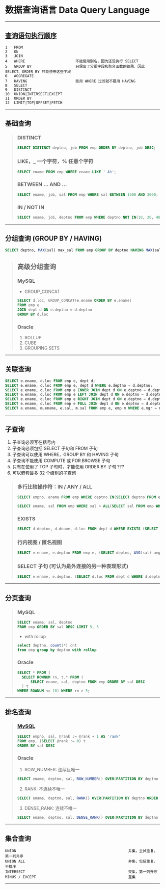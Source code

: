 # 数据查询语言 Data Query Language

---
## [查询语句执行顺序](https://www.cnblogs.com/wyq178/p/11576065.html)
```
1   FROM
2   ON
3   JOIN
4   WHERE                       不能使用别名，因为还没执行 SELECT
5   GROUP BY                    只保留了分组字段和聚合函数的结果，因此 SELECT、ORDER BY 只能使用这些字段 
6   AGGREGATE
7   HAVING                      能用 WHERE 过滤就不要用 HAVING
8   SELECT
9   DISTINCT
10  UNION|INTERSECT|EXCEPT
11  ORDER BY
12  LIMIT|TOP|OFFSET|FETCH
```
---
## 基础查询
>### DISTINCT
>```sql
>SELECT DISTINCT deptno, job FROM emp ORDER BY deptno, job DESC;
>```
>### LIKE，_ 一个字符，% 任意个字符
>```sql
>SELECT ename FROM emp WHERE ename LIKE '_A%';
>```
>### BETWEEN ... AND ...
>```sql
>SELECT ename, job, sal FROM emp WHERE sal BETWEEN 1500 AND 3000;
>```
>### IN / NOT IN
>```sql
>SELECT ename, job, deptno FROM emp WHERE deptno NOT IN(10, 20, 40);
>```
---
## 分组查询 (GROUP BY / HAVING)
```sql
SELECT deptno, MAX(sal) max_sal FROM emp GROUP BY deptno HAVING MAX(sal) > 2000;
```
>## 高级分组查询
>### MySQL
>- GROUP_CONCAT
>```sql
>SELECT d.loc, GROUP_CONCAT(e.ename ORDER BY e.ename)
>FROM emp e
>JOIN dept d ON e.deptno = d.deptno
>GROUP BY d.loc
>```
>### Oracle
>1. ROLLUP
>2. CUBE
>3. GROUPING SETS
---
## 关联查询
```sql
SELECT e.ename, d.loc FROM emp e, dept d;                                           -- 笛卡儿积
SELECT e.ename, d.loc FROM emp e, dept d WHERE e.deptno = d.deptno;                 -- WHERE
SELECT e.ename, d.loc FROM emp e INNER JOIN dept d ON e.deptno = d.deptno;          -- 内关联
SELECT e.ename, d.loc FROM emp e LEFT JOIN dept d ON e.deptno = d.deptno;           -- 左关联
SELECT e.ename, d.loc FROM emp e RIGHT JOIN dept d ON e.deptno = d.deptno;          -- 右关联
SELECT e.ename, d.loc FROM emp e FULL JOIN dept d ON e.deptno = d.deptno;           -- 全关联 (MySQL 不支持)
SELECT e.ename, m.ename, e.sal, m.sal FROM emp e, emp m WHERE e.mgr = m.empno;      -- 自关联
```
---
## 子查询
1. 子查询必须写在括号内
2. 子查询必须包括 SELECT 子句和 FROM 子句
3. 子查询可以使用 WHERE，GROUP BY 和 HAVING 子句
4. 子查询不能使用 COMPUTE 或 FOR BROWSE 子句
5. 只有在使用了 TOP 子句时，才能使用 ORDER BY 子句  ???
6. 可以嵌套最多 32 个级别的子查询
>### 多行比较操作符：IN / ANY / ALL
>```sql
>SELECT empno, ename FROM emp WHERE deptno IN(SELECT deptno FROM emp WHERE job = 'SALESMAN');
>
>SELECT ename, sal FROM emp WHERE sal > ALL(SELECT sal FROM emp WHERE job = 'CLERK');
>```
>### EXISTS
>```sql
>SELECT d.deptno, d.dname, d.loc FROM dept d WHERE EXISTS (SELECT 1 FROM emp e WHERE e.deptno = d.deptno);
>```
>### 行内视图 / 匿名视图
>```sql
>SELECT e.ename, e.deptno FROM emp e, (SELECT deptno, AVG(sal) avg_sal FROM emp GROUP BY deptno) t WHERE e.deptno = t.deptno AND sal > t.avg_sal;
>```
>### SELECT 子句 (可认为是外连接的另一种表现形式)
>```sql
>SELECT e.ename, e.deptno, (SELECT d.loc FROM dept d WHERE d.deptno = e.deptno) deptno FROM emp e;
>```
---
## 分页查询 
>### MySQL
>```sql
>SELECT ename, sal, deptno 
>FROM emp ORDER BY sal DESC LIMIT 5, 5
>```
>- with rollup
>```sql
>select deptno, count(*) cnt
>from emp group by deptno with rollup
>```
>### Oracle
>```sql
>SELECT * FROM (
>   SELECT ROWNUM rn, t.* FROM (
>       SELECT ename, sal, deptno FROM emp ORDER BY sal DESC
>   ) t
>WHERE ROWNUM <= 10) WHERE rn > 5;
>```
---
## 排名查询
>### [MySQL](https://blog.csdn.net/justry_deng/article/details/80597916)
>```sql
>SELECT empno, sal, @rank := @rank + 1 AS 'rank'
>FROM emp, (SELECT @rank := 0) t
>ORDER BY sal DESC
>```
>### Oracle
>1. ROW_NUMBER: 连续且唯一
>```sql
>SELECT ename, deptno, sal, ROW_NUMBER() OVER(PARTITION BY deptno ORDER BY sal DESC) sal_rank FROM emp;
>```
>2. RANK: 不连续不唯一
>```sql
>SELECT ename, deptno, sal, RANK() OVER(PARTITION BY deptno ORDER BY sal DESC) sal_rank FROM emp;
>```
>3. DENSE_RANK: 连续不唯一
>```sql
>SELECT ename, deptno, sal, DENSE_RANK() OVER(PARTITION BY deptno ORDER BY sal DESC) sal_rank FROM emp;
>```
---
## 集合查询
```
UNION                                                   并集，去掉重复，第一列升序 
UNION ALL                                               并集，包括重复，不排序
INTERSECT                                               交集，第一列升序
MINUS / EXCEPT                                          差集
```
---